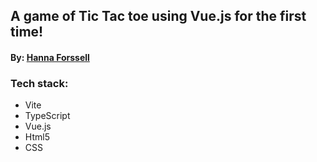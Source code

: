 ## A game of Tic Tac toe using Vue.js for the first time!
#### By: [Hanna Forssell](https://www.linkedin.com/in/hanna-forssell-51a836222/)

### Tech stack:
* Vite
* TypeScript
* Vue.js
* Html5
* CSS
